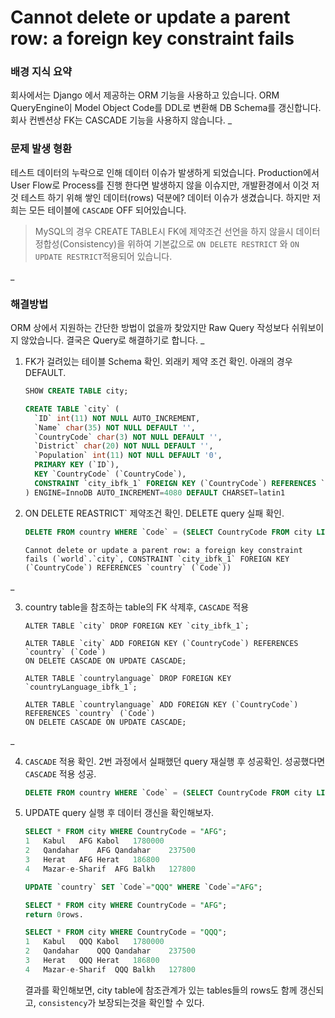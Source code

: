 # Cannot delete or update a parent row: a foreign key constraint fails

### 배경 지식 요약
회사에서는 Django 에서 제공하는 ORM 기능을 사용하고 있습니다. ORM QueryEngine이 Model Object Code를 DDL로 변환해 DB Schema를 갱신합니다. 회사 컨벤션상 FK는 CASCADE 기능을 사용하지 않습니다.
_
### 문제 발생 형환
테스트 데이터의 누락으로 인해 데이터 이슈가 발생하게 되었습니다. Production에서 User Flow로 Process를 진행 한다면 발생하지 않을 이슈지만, 개발환경에서 이것 저것 테스트 하기 위해 쌓인 데이터(rows) 덕분에? 데이터 이슈가 생겼습니다. 하지만 저희는 모든 테이블에 `CASCADE` OFF 되어있습니다.
> MySQL의 경우 CREATE TABLE시 FK에 제약조건 선언을 하지 않을시 데이터 정합성(Consistency)을 위하여 기본값으로 `ON DELETE RESTRICT` 와 `ON UPDATE RESTRICT`적용되어 있습니다.

_
### 해결방법
ORM 상에서 지원하는 간단한 방법이 없을까 찾았지만 Raw Query 작성보다 쉬워보이지 않았습니다. 결국은 Query로 해결하기로 합니다.
_

1. FK가 걸려있는 테이블 Schema 확인. 외래키 제약 조건 확인. 아래의 경우 DEFAULT.

	```sql
	SHOW CREATE TABLE city;
	```

	```sql
	CREATE TABLE `city` (
	  `ID` int(11) NOT NULL AUTO_INCREMENT,
	  `Name` char(35) NOT NULL DEFAULT '',
	  `CountryCode` char(3) NOT NULL DEFAULT '',
	  `District` char(20) NOT NULL DEFAULT '',
	  `Population` int(11) NOT NULL DEFAULT '0',
	  PRIMARY KEY (`ID`),
	  KEY `CountryCode` (`CountryCode`),
	  CONSTRAINT `city_ibfk_1` FOREIGN KEY (`CountryCode`) REFERENCES `country` (`Code`)
	) ENGINE=InnoDB AUTO_INCREMENT=4080 DEFAULT CHARSET=latin1
	
	```

2. ON DELETE REASTRICT` 제약조건 확인. DELETE query 실패 확인.

	```sql
	DELETE FROM country WHERE `Code` = (SELECT CountryCode FROM city LIMIT 1)
	```
	
	```
	Cannot delete or update a parent row: a foreign key constraint fails (`world`.`city`, CONSTRAINT `city_ibfk_1` FOREIGN KEY (`CountryCode`) REFERENCES `country` (`Code`))
	```
_

3. country table을 참조하는 table의 FK 삭제후, `CASCADE` 적용

	```
	ALTER TABLE `city` DROP FOREIGN KEY `city_ibfk_1`;
	```
	```
	ALTER TABLE `city` ADD FOREIGN KEY (`CountryCode`) REFERENCES `country` (`Code`)
	ON DELETE CASCADE ON UPDATE CASCADE;
	```
	```
	ALTER TABLE `countrylanguage` DROP FOREIGN KEY `countryLanguage_ibfk_1`;
	```
	```
	ALTER TABLE `countrylanguage` ADD FOREIGN KEY (`CountryCode`) REFERENCES `country` (`Code`)
	ON DELETE CASCADE ON UPDATE CASCADE;
	```
_

4. `CASCADE` 적용 확인. 2번 과정에서 실패했던 query 재실행 후 성공확인. 성공했다면 `CASCADE` 적용 성공.
	
	```sql
	DELETE FROM country WHERE `Code` = (SELECT CountryCode FROM city LIMIT 1);
	```
	
5. UPDATE query 실행 후 데이터 갱신을 확인해보자. 

	```sql
	SELECT * FROM city WHERE CountryCode = "AFG";
	1	Kabul	AFG	Kabol	1780000
	2	Qandahar	AFG	Qandahar	237500
	3	Herat	AFG	Herat	186800
	4	Mazar-e-Sharif	AFG	Balkh	127800
	
	UPDATE `country` SET `Code`="QQQ" WHERE `Code`="AFG";
	
	SELECT * FROM city WHERE CountryCode = "AFG";
	return 0rows.
	
	SELECT * FROM city WHERE CountryCode = "QQQ";
	1	Kabul	QQQ	Kabol	1780000
	2	Qandahar	QQQ	Qandahar	237500
	3	Herat	QQQ	Herat	186800
	4	Mazar-e-Sharif	QQQ	Balkh	127800
	```
	
	결과를 확인해보면, city table에 참조관계가 있는 tables들의 rows도 함께 갱신되고, `consistency`가 보장되는것을 확인할 수 있다.
	